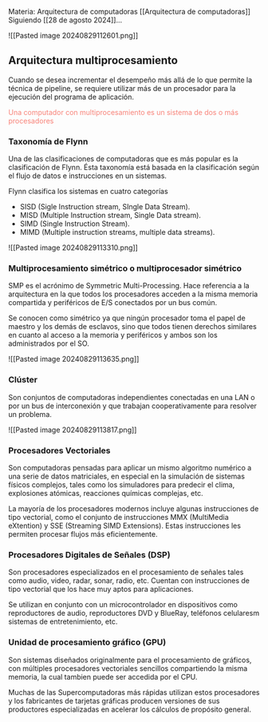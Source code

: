 Materia: Arquitectura de computadoras [[Arquitectura de computadoras]]
Siguiendo [[28 de agosto 2024]]... 

![[Pasted image 20240829112601.png]]

## Arquitectura multiprocesamiento
Cuando se desea incrementar el desempeño  más allá de lo que permite la técnica de pipeline, se requiere utilizar más de un procesador para la ejecución del programa de aplicación.

<span style="color:#F88379">Una computador con multiprocesamiento es un sistema de dos o más procesadores</span>

### Taxonomía de Flynn
Una de las clasificaciones de computadoras que es más popular es la clasificación de Flynn. Ésta taxonomía está basada en la clasificación según el flujo de datos e instrucciones en un sistemas.

Flynn clasifica los sistemas en cuatro categorías
- SISD (Sigle Instruction stream, SIngle Data Stream).
- MISD (Multiple Instruction stream, Single Data stream).
- SIMD (Single Instruction Stream).
- MIMD (Multiple instruction streams, multiple data streams).

![[Pasted image 20240829113310.png]]

### Multiprocesamiento simétrico o multiprocesador simétrico
SMP es el acrónimo de Symmetric Multi-Processing. Hace referencia a la arquitectura en la que todos los procesadores acceden a la misma memoria compartida y periféricos de E/S conectados por un bus común.

Se conocen como simétrico ya que ningún procesador toma el papel de maestro y los demás de esclavos, sino que todos tienen derechos similares en cuanto al acceso a la memoria y periféricos y ambos son los administrados por el SO.

![[Pasted image 20240829113635.png]]

### Clúster
Son conjuntos de computadoras independientes conectadas en una LAN o por un bus de interconexión y que trabajan cooperativamente para resolver un problema.

![[Pasted image 20240829113817.png]]

### Procesadores Vectoriales
Son computadoras pensadas para aplicar un mismo algoritmo numérico a una serie de datos matriciales, en especial en la simulación de sistemas físicos complejos, tales como los simuladores para predecir el clima, explosiones atómicas, reacciones químicas complejas, etc.

La mayoría de los procesadores modernos incluye algunas instrucciones de tipo vectorial, como el conjunto de instrucciones MMX (MultiMedia eXtention) y SSE (Streaming SIMD Extensions). Estas instrucciones les permiten procesar flujos más eficientemente.

### Procesadores Digitales de Señales (DSP)
Son procesadores especializados en el procesamiento de señales tales como audio, video, radar, sonar, radio, etc. Cuentan con instrucciones de tipo vectorial que los hace muy aptos para aplicaciones.

Se utilizan en conjunto con un microcontrolador en dispositivos como reproductores de audio, reproductores DVD y BlueRay, teléfonos celularesm sistemas de entretenimiento, etc.

### Unidad de procesamiento gráfico (GPU)
Son sistemas diseñados originalmente para el procesamiento de gráficos, con múltiples procesadores vectoriales sencillos compartiendo la misma memoria, la cual tambien puede ser accedida por el CPU.

Muchas de las Supercomputadoras más rápidas utilizan estos procesadores y los fabricantes de tarjetas gráficas producen versiones de sus productores especializadas en acelerar los cálculos de propósito general.
